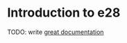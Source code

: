 # Introduction to e28

TODO: write [great documentation](http://jacobian.org/writing/what-to-write/)
